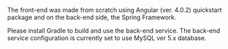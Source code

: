 The front-end was made from scratch using Angular (ver. 4.0.2) quickstart package and on the back-end side, the Spring Framework.

Please install Gradle to build and use the back-end service.
The back-end service configuration is currently set to use MySQL ver 5.x database.
